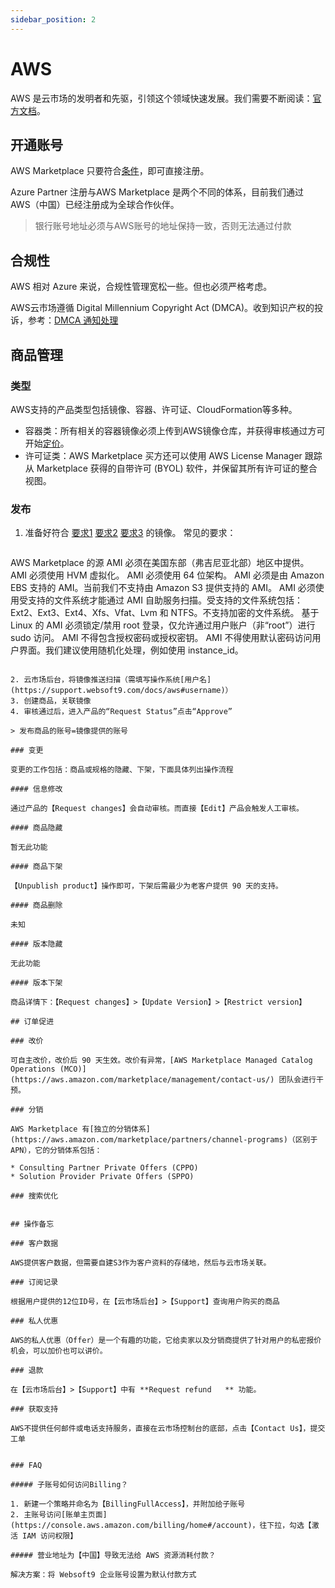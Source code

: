```yaml
---
sidebar_position: 2
---
```


# AWS

AWS 是云市场的发明者和先驱，引领这个领域快速发展。我们需要不断阅读：[官方文档](https://docs.aws.amazon.com/marketplace/index.html)。

## 开通账号

AWS Marketplace 只要符合[条件](https://aws.amazon.com/marketplace/management/tour/)，即可直接注册。    

Azure Partner 注册与AWS Marketplace 是两个不同的体系，目前我们通过 AWS（中国）已经注册成为全球合作伙伴。

> 银行账号地址必须与AWS账号的地址保持一致，否则无法通过付款

## 合规性

AWS 相对 Azure 来说，合规性管理宽松一些。但也必须严格考虑。

AWS云市场遵循 Digital Millennium Copyright Act (DMCA)。收到知识产权的投诉，参考：[DMCA 通知处理](https://aws.amazon.com/cn/premiumsupport/knowledge-center/dmca-counter-notice/)

## 商品管理

### 类型

AWS支持的产品类型包括镜像、容器、许可证、CloudFormation等多种。

* 容器类：所有相关的容器镜像必须上传到AWS镜像仓库，并获得审核通过方可开始[定价](https://docs.aws.amazon.com/marketplace/latest/userguide/pricing-container-products.html)。
* 许可证类：AWS Marketplace 买方还可以使用 AWS License Manager 跟踪从 Marketplace 获得的自带许可 (BYOL) 软件，并保留其所有许可证的整合视图。

### 发布

1. 准备好符合 [要求1](https://docs.aws.amazon.com/zh_cn/marketplace/latest/userguide/best-practices-for-building-your-amis.html) [要求2](https://docs.aws.amazon.com/zh_cn/marketplace/latest/userguide/aws-marketplace-listing-checklist.html) [要求3](https://docs.aws.amazon.com/zh_cn/marketplace/latest/userguide/product-and-ami-policies.html) 的镜像。 常见的要求：

   ```
AWS Marketplace 的源 AMI 必须在美国东部（弗吉尼亚北部）地区中提供。
AMI 必须使用 HVM 虚拟化。
AMI 必须使用 64 位架构。
AMI 必须是由 Amazon EBS 支持的 AMI。当前我们不支持由 Amazon S3 提供支持的 AMI。
AMI 必须使用受支持的文件系统才能通过 AMI 自助服务扫描。受支持的文件系统包括：Ext2、Ext3、Ext4、Xfs、Vfat、Lvm 和 NTFS。不支持加密的文件系统。
基于 Linux 的 AMI 必须锁定/禁用 root 登录，仅允许通过用户账户（非“root”）进行 sudo 访问。
AMI 不得包含授权密码或授权密钥。
AMI 不得使用默认密码访问用户界面。我们建议使用随机化处理，例如使用 instance_id。
   ```

2. 云市场后台，将镜像推送扫描（需填写操作系统[用户名](https://support.websoft9.com/docs/aws#username)）
3. 创建商品，关联镜像
4. 审核通过后，进入产品的“Request Status”点击“Approve”

> 发布商品的账号=镜像提供的账号

### 变更

变更的工作包括：商品或规格的隐藏、下架，下面具体列出操作流程

#### 信息修改

通过产品的【Request changes】会自动审核。而直接【Edit】产品会触发人工审核。

#### 商品隐藏

暂无此功能

#### 商品下架

【Unpublish product】操作即可，下架后需最少为老客户提供 90 天的支持。  

#### 商品删除

未知

#### 版本隐藏

无此功能

#### 版本下架

商品详情下：【Request changes】>【Update Version】>【Restrict version】

## 订单促进

### 改价

可自主改价，改价后 90 天生效。改价有异常，[AWS Marketplace Managed Catalog Operations (MCO)](https://aws.amazon.com/marketplace/management/contact-us/) 团队会进行干预。

### 分销

AWS Marketplace 有[独立的分销体系](https://aws.amazon.com/marketplace/partners/channel-programs)（区别于APN），它的分销体系包括：

* Consulting Partner Private Offers (CPPO)
* Solution Provider Private Offers (SPPO)

### 搜索优化


## 操作备忘 

### 客户数据

AWS提供客户数据，但需要自建S3作为客户资料的存储地，然后与云市场关联。

### 订阅记录

根据用户提供的12位ID号，在【云市场后台】>【Support】查询用户购买的商品

### 私人优惠

AWS的私人优惠（Offer）是一个有趣的功能，它给卖家以及分销商提供了针对用户的私密报价机会，可以加价也可以讲价。

### 退款

在【云市场后台】>【Support】中有 **Request refund	** 功能。

### 获取支持

AWS不提供任何邮件或电话支持服务，直接在云市场控制台的底部，点击【Contact Us】，提交工单


### FAQ

##### 子账号如何访问Billing？

1. 新建一个策略并命名为【BillingFullAccess】，并附加给子账号
2. 主账号访问[账单主页面](https://console.aws.amazon.com/billing/home#/account)，往下拉，勾选【激活 IAM 访问权限】

##### 营业地址为【中国】导致无法给 AWS 资源消耗付款？

解决方案：将 Websoft9 企业账号设置为默认付款方式
